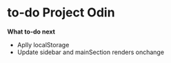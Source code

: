 # to-do Project Odin

**What to-do next**

- Aplly localStorage
- Update sidebar and mainSection renders onchange
